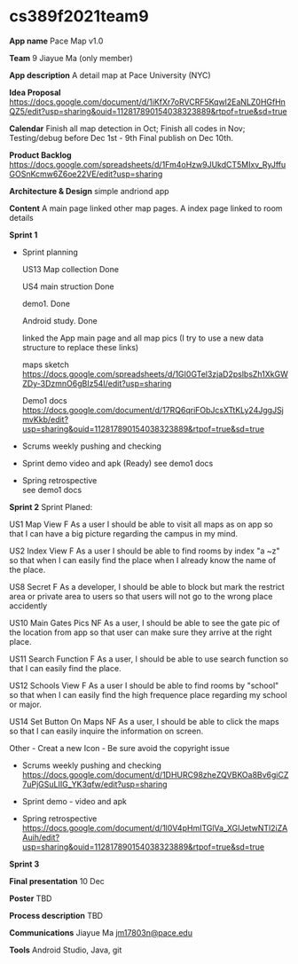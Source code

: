 # cs389f2021team9

**App name** Pace Map v1.0

**Team** 9   Jiayue Ma (only member)
             

**App description**  A detail map at Pace University (NYC)

**Idea Proposal**   https://docs.google.com/document/d/1iKfXr7oRVCRF5Kqwl2EaNLZ0HGfHnQZ5/edit?usp=sharing&ouid=112817890154038323889&rtpof=true&sd=true           

**Calendar**         Finish all map detection in Oct; 
                     Finish all codes in Nov; 
                     Testing/debug before Dec 1st - 9th
                     Final publish on Dec 10th.

**Product Backlog**  https://docs.google.com/spreadsheets/d/1Fm4oHzw9JUkdCT5MIxv_RyJffuGOSnKcmw6Z6oe22VE/edit?usp=sharing

**Architecture & Design**  simple andriond app
                          

**Content**         A main page linked other map pages. 
                    A index page linked to room details    

**Sprint 1**
  
* Sprint planning 
  
  US13 Map collection Done 
  
  US4  main struction Done
  
  demo1.         Done
  
  Android study. Done
  
  linked the App main page and all map pics (I try to use a new data structure to replace these links)
  
  maps sketch https://docs.google.com/spreadsheets/d/1GI0GTel3zjaD2pslbsZh1XkGWZDy-3DzmnO6gBIz54I/edit?usp=sharing
  
  Demo1 docs https://docs.google.com/document/d/17RQ6qriFObJcsXTtKLy24JggJSjmvKkb/edit?usp=sharing&ouid=112817890154038323889&rtpof=true&sd=true
  
* Scrums weekly pushing and checking
    
* Sprint demo 
    video and apk (Ready)
    see demo1 docs
* Spring retrospective  
    see demo1 docs
    
**Sprint 2**
Sprint Planed:

US1	Map View	      F	    As a user I should be able to visit all maps as on app so that I can have a big picture regarding the campus in my mind.

US2	Index View	    F		  As a user I should be able to find rooms by index "a ~z" so that when I can easily find the place when I already know the name of the place.

US8	Secret	F		As a developer, I should be able to block but mark the restrict area or private area to users so that users will not go to the wrong place accidently

US10	Main Gates Pics	NF	As a user, I should be able to see the gate pic of the location from app so that user can make sure they arrive at the right place.

US11 Search Function	F 	As a user, I should be able to use search function so that I can easily find the place.

US12 Schools View		  F   As a user I should be able to find rooms by "school" so that when I can easily find the high frequence place regarding my school or major.

US14	Set Button On Maps	NF	As a user, I should be able to click the maps so that I can easily inquire the information on screen.

Other - Creat a new Icon
      - Be sure avoid the copyright issue

* Scrums weekly pushing and checking
https://docs.google.com/document/d/1DHURC98zheZQVBKOa8Bv6giCZ7uPjGSuLIIG_YK3qfw/edit?usp=sharing
* Sprint demo - video and apk 

* Spring retrospective 
https://docs.google.com/document/d/1l0V4pHmITGlVa_XGIJetwNTl2iZAAuih/edit?usp=sharing&ouid=112817890154038323889&rtpof=true&sd=true

**Sprint 3** 



**Final presentation** 10 Dec

**Poster**             TBD

**Process description**  TBD
                       

**Communications**     Jiayue Ma
                       jm17803n@pace.edu
                       
**Tools**             Android Studio, Java, git
